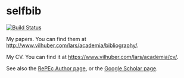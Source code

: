 # selfbib
[![Build Status](https://travis-ci.com/larsvilhuber/selfbib.svg?branch=master)](https://travis-ci.com/larsvilhuber/selfbib)

My papers. You can find them at http://www.vilhuber.com/lars/academia/bibliography/. 

My CV. You can find it at https://www.vilhuber.com/lars/academia/cv/.


See also the [RePEc Author page](http://authors.repec.org/pro/pvi26/), or the [Google Scholar page](http://scholar.google.ca/citations?user=9niHU-cAAAAJ&hl=en).
